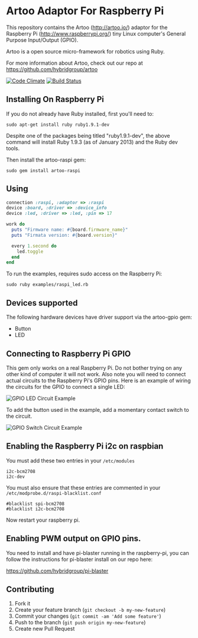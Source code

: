 # Artoo Adaptor For Raspberry Pi

This repository contains the Artoo (http://artoo.io/) adaptor for the Raspberry Pi (http://www.raspberrypi.org/) tiny Linux computer's General Purpose Input/Output (GPIO).

Artoo is a open source micro-framework for robotics using Ruby.

For more information about Artoo, check out our repo at https://github.com/hybridgroup/artoo

[![Code Climate](https://codeclimate.com/github/hybridgroup/artoo-raspi.png)](https://codeclimate.com/github/hybridgroup/artoo-raspi) [![Build Status](https://travis-ci.org/hybridgroup/artoo-raspi.png?branch=master)](https://travis-ci.org/hybridgroup/artoo-raspi)

## Installing On Raspberry Pi

If you do not already have Ruby installed, first you'll need to:

```
sudo apt-get install ruby ruby1.9.1-dev
```

Despite one of the packages being titled "ruby1.9.1-dev", the above command will install Ruby 1.9.3 (as of January 2013) and the Ruby dev tools.

Then install the artoo-raspi gem:

```
sudo gem install artoo-raspi
```

## Using

```ruby
connection :raspi, :adaptor => :raspi
device :board, :driver => :device_info
device :led, :driver => :led, :pin => 17

work do
  puts "Firmware name: #{board.firmware_name}"
  puts "Firmata version: #{board.version}"

  every 1.second do
    led.toggle
  end
end
```

To run the examples, requires sudo access on the Raspberry Pi:

```
sudo ruby examples/raspi_led.rb
```

## Devices supported

The following hardware devices have driver support via the artoo-gpio gem:
- Button
- LED

## Connecting to Raspberry Pi GPIO

This gem only works on a real Raspberry Pi. Do not bother trying on any other kind of computer it will not work. Also note you will need to connect actual circuits to the Raspberry Pi's GPIO pins. Here is an example of wiring the circuits for the GPIO to connect a single LED:

![GPIO LED Circuit Example](https://raw.github.com/jwhitehorn/pi_piper/master/examples/morse_code/circuit.png)

To add the button used in the example, add a momentary contact switch to the circuit.

![GPIO Switch Circuit Example](https://raw.github.com/jwhitehorn/pi_piper/master/examples/simple_switch/circuit.png)

## Enabling the Raspberry Pi i2c on raspbian

You must add these two entries in your `/etc/modules`
```
i2c-bcm2708 
i2c-dev
```
You must also ensure that these entries are commented in your `/etc/modprobe.d/raspi-blacklist.conf`
```
#blacklist spi-bcm2708
#blacklist i2c-bcm2708
```
Now restart your raspberry pi.

## Enabling PWM output on GPIO pins.

You need to install and have pi-blaster running in the raspberry-pi,
you can follow the instructions for pi-blaster install on our repo here:

https://github.com/hybridgroup/pi-blaster

## Contributing

1. Fork it
2. Create your feature branch (`git checkout -b my-new-feature`)
3. Commit your changes (`git commit -am 'Add some feature'`)
4. Push to the branch (`git push origin my-new-feature`)
5. Create new Pull Request

